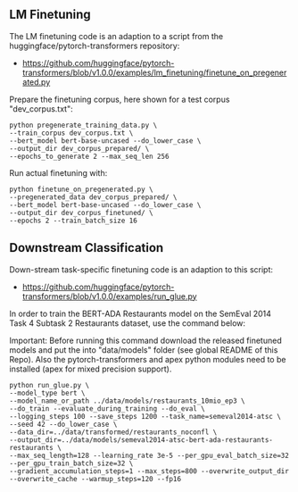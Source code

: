 ## LM Finetuning

The LM finetuning code is an adaption to a script from the huggingface/pytorch-transformers repository:
* https://github.com/huggingface/pytorch-transformers/blob/v1.0.0/examples/lm_finetuning/finetune_on_pregenerated.py

Prepare the finetuning corpus, here shown for a test corpus "dev_corpus.txt":

    python pregenerate_training_data.py \
    --train_corpus dev_corpus.txt \
    --bert_model bert-base-uncased --do_lower_case \
    --output_dir dev_corpus_prepared/ \
    --epochs_to_generate 2 --max_seq_len 256


Run actual finetuning with:

    python finetune_on_pregenerated.py \
    --pregenerated_data dev_corpus_prepared/ \
    --bert_model bert-base-uncased --do_lower_case \
    --output_dir dev_corpus_finetuned/ \
    --epochs 2 --train_batch_size 16

    
## Downstream Classification

Down-stream task-specific finetuning code is an adaption to this script:
* https://github.com/huggingface/pytorch-transformers/blob/v1.0.0/examples/run_glue.py

In order to train the BERT-ADA Restaurants model on the SemEval 2014 Task 4 Subtask 2
Restaurants dataset, use the command below:

Important: Before running this command download the released finetuned models and
put the into "data/models" folder (see global README of this Repo).
Also the pytorch-transformers and apex python modules need to be installed (apex for mixed precision support).

    
    python run_glue.py \ 
    --model_type bert \
    --model_name_or_path ../data/models/restaurants_10mio_ep3 \
    --do_train --evaluate_during_training --do_eval \
    --logging_steps 100 --save_steps 1200 --task_name=semeval2014-atsc \
    --seed 42 --do_lower_case \
    --data_dir=../data/transformed/restaurants_noconfl \
    --output_dir=../data/models/semeval2014-atsc-bert-ada-restaurants-restaurants \
    --max_seq_length=128 --learning_rate 3e-5 --per_gpu_eval_batch_size=32 --per_gpu_train_batch_size=32 \
    --gradient_accumulation_steps=1 --max_steps=800 --overwrite_output_dir --overwrite_cache --warmup_steps=120 --fp16

